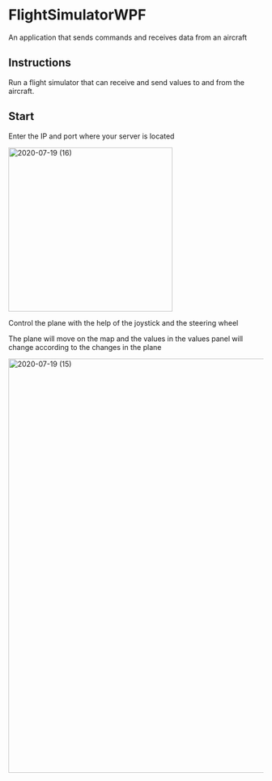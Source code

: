 # FlightSimulatorWPF
An application that sends commands and receives data from an aircraft

## Instructions

Run a flight simulator that can receive and send values ​​to and from the aircraft.

## Start
Enter the IP and port where your server is located

<img width="324" alt="2020-07-19 (16)" src="https://user-images.githubusercontent.com/58906086/87879325-9e1a1700-c9f2-11ea-81f2-c0e5dab89a1f.png">


Control the plane with the help of the joystick and the steering wheel

The plane will move on the map and the values in the values panel will change according to the changes in the plane

<img width="818" alt="2020-07-19 (15)" src="https://user-images.githubusercontent.com/58906086/87879192-d8cf7f80-c9f1-11ea-86a9-3569bc561fd0.png">


